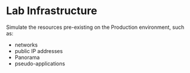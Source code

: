 # Lab Infrastructure

Simulate the resources pre-existing on the Production environment, such as:

- networks
- public IP addresses
- Panorama
- pseudo-applications
